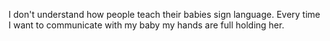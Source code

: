 I don't understand how people teach their babies sign language. Every time I want to communicate with my baby my hands are full holding her.

